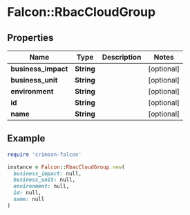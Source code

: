 # Falcon::RbacCloudGroup

## Properties

| Name | Type | Description | Notes |
| ---- | ---- | ----------- | ----- |
| **business_impact** | **String** |  | [optional] |
| **business_unit** | **String** |  | [optional] |
| **environment** | **String** |  | [optional] |
| **id** | **String** |  | [optional] |
| **name** | **String** |  | [optional] |

## Example

```ruby
require 'crimson-falcon'

instance = Falcon::RbacCloudGroup.new(
  business_impact: null,
  business_unit: null,
  environment: null,
  id: null,
  name: null
)
```

